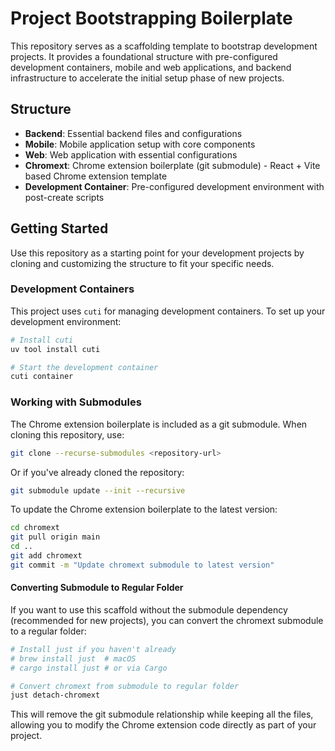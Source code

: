 # Project Bootstrapping Boilerplate

This repository serves as a scaffolding template to bootstrap development projects. It provides a foundational structure with pre-configured development containers, mobile and web applications, and backend infrastructure to accelerate the initial setup phase of new projects.

## Structure

- **Backend**: Essential backend files and configurations
- **Mobile**: Mobile application setup with core components
- **Web**: Web application with essential configurations
- **Chromext**: Chrome extension boilerplate (git submodule) - React + Vite based Chrome extension template
- **Development Container**: Pre-configured development environment with post-create scripts

## Getting Started

Use this repository as a starting point for your development projects by cloning and customizing the structure to fit your specific needs.

### Development Containers

This project uses `cuti` for managing development containers. To set up your development environment:

```bash
# Install cuti
uv tool install cuti

# Start the development container
cuti container
```

### Working with Submodules

The Chrome extension boilerplate is included as a git submodule. When cloning this repository, use:

```bash
git clone --recurse-submodules <repository-url>
```

Or if you've already cloned the repository:

```bash
git submodule update --init --recursive
```

To update the Chrome extension boilerplate to the latest version:

```bash
cd chromext
git pull origin main
cd ..
git add chromext
git commit -m "Update chromext submodule to latest version"
```

#### Converting Submodule to Regular Folder

If you want to use this scaffold without the submodule dependency (recommended for new projects), you can convert the chromext submodule to a regular folder:

```bash
# Install just if you haven't already
# brew install just  # macOS
# cargo install just # or via Cargo

# Convert chromext from submodule to regular folder
just detach-chromext
```

This will remove the git submodule relationship while keeping all the files, allowing you to modify the Chrome extension code directly as part of your project.